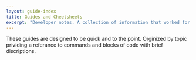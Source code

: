 ```yaml
---
layout: guide-index
title: Guides and Cheetsheets
excerpt: "Developer notes. A collection of information that worked for me."
---
```

These guides are designed to be quick and to the point.  Orginized by topic prividing a referance to commands and blocks of code with brief discriptions.
